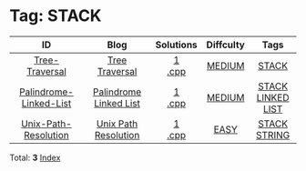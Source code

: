 
# Tag: STACK
| ID | Blog | Solutions | Diffculty | Tags |
|:----:|:----:|:-------:|:----:|:----:|
| [Tree-Traversal](https://binarysearch.com/problems/Tree-Traversal) | [Tree Traversal](https://helloacm.com/algorithm-to-follow-the-instructions-to-traversal-a-binary-tree/) | [1](https://github.com/DoctorLai/ACM/tree/master/binarysearch/Tree-Traversal)<br/>[.cpp](https://github.com/DoctorLai/ACM/blob/master/binarysearch/.cpp.md)<BR/> | [MEDIUM](https://github.com/DoctorLai/ACM/blob/master/binarysearch/MEDIUM.md) | [STACK](https://github.com/DoctorLai/ACM/blob/master/binarysearch/STACK.md)<BR/> |
| [Palindrome-Linked-List](https://binarysearch.com/problems/Palindrome-Linked-List) | [Palindrome Linked List](https://helloacm.com/two-algorithms-to-determine-a-palindrome-linked-list-using-a-stack/) | [1](https://github.com/DoctorLai/ACM/tree/master/binarysearch/Palindrome-Linked-List)<br/>[.cpp](https://github.com/DoctorLai/ACM/blob/master/binarysearch/.cpp.md)<BR/> | [MEDIUM](https://github.com/DoctorLai/ACM/blob/master/binarysearch/MEDIUM.md) | [STACK](https://github.com/DoctorLai/ACM/blob/master/binarysearch/STACK.md)<BR/>[LINKED LIST](https://github.com/DoctorLai/ACM/blob/master/binarysearch/LINKED%20LIST.md)<BR/> |
| [Unix-Path-Resolution](https://binarysearch.com/problems/Unix-Path-Resolution) | [Unix Path Resolution](https://helloacm.com/unix-path-resolution-algorithm/) | [1](https://github.com/DoctorLai/ACM/tree/master/binarysearch/Unix-Path-Resolution)<br/>[.cpp](https://github.com/DoctorLai/ACM/blob/master/binarysearch/.cpp.md)<BR/> | [EASY](https://github.com/DoctorLai/ACM/blob/master/binarysearch/EASY.md) | [STACK](https://github.com/DoctorLai/ACM/blob/master/binarysearch/STACK.md)<BR/>[STRING](https://github.com/DoctorLai/ACM/blob/master/binarysearch/STRING.md)<BR/> |

Total: **3**
[Index](https://github.com/DoctorLai/ACM/blob/master/binarysearch/README.md)